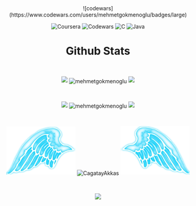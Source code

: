 <div align="center"> ![codewars](https://www.codewars.com/users/mehmetgokmenoglu/badges/large)

![Coursera](https://img.shields.io/badge/Coursera-%230056D2.svg?style=for-the-badge&logo=Coursera&logoColor=white)
![Codewars](https://img.shields.io/badge/Codewars-B1361E?style=for-the-badge&logo=codewars&logoColor=grey)
![C](https://img.shields.io/badge/c-%2300599C.svg?style=for-the-badge&logo=c&logoColor=white)
![Java](https://img.shields.io/badge/java-%23ED8B00.svg?style=for-the-badge&logo=openjdk&logoColor=white)

# Github Stats

 <br />
 
  <p align="center">
  <a>
    <img heigth="160" width="182" src="https://github.com/mehmetgokmenoglu/mehmetgokmenoglu/blob/main/img/Bird%20Wing%20Left.png">
      <img align="center" src="https://github-readme-stats.vercel.app/api?username=mehmetgokmenoglu&theme=material-palenight&hide_border=false&include_all_commits=false&count_private=false" alt="mehmetgokmenoglu" />
    <img heigth="160" width="182" src="https://github.com/mehmetgokmenoglu/mehmetgokmenoglu/blob/main/img/Bird%20Wing%20Right.png">
  </a>
</p>

  
<br />


 
 <p align="center">
  <a>
    <img heigth="160" width="182" src="https://github.com/mehmetgokmenoglu/mehmetgokmenoglu/blob/main/img/Bird%20Wing%20Left.png">
    <img align="center" src="https://github-readme-streak-stats.herokuapp.com/?user=mehmetgokmenoglu&theme=material-palenight&hide_border=false" alt="mehmetgokmenoglu" width="55%" />
    <img heigth="160" width="182" src="https://github.com/mehmetgokmenoglu/mehmetgokmenoglu/blob/main/img/Bird%20Wing%20Right.png">
  </a>
</p>
 

 
 <br />
 
  
  
  <p align="center">
  <a>
    <img heigth="160" width="182" src="https://github.com/CagatayAkkas/CagatayAkkas/blob/main/img/Bird%20Wing%20Bottom%20Left.png">
    <img align="center" src="https://github-readme-stats.vercel.app/api/top-langs/?username=CagatayAkkas&theme=material-palenight&hide_border=false&include_all_commits=false&count_private=false&layout=compact" alt="CagatayAkkas" />
    <img heigth="160" width="182" src="https://github.com/CagatayAkkas/CagatayAkkas/blob/main/img/Bird%20Wing%20Bottom%20Right.png">
  </a>
</p>
 
  
  
 <!--
 [![Top Langs](https://github-readme-stats.vercel.app/api/top-langs/?username=mehmetgokmenoglu&layout=compact&langs_count=25&title_color=0000ee&text_color=ffffff&bg_color=000000&hide_border=true)](https://github.com/mehmetgokmenoglu/github-readme-stats)
-->


<br />

![](https://github-profile-trophy.vercel.app/?username=mehmetgokmenoglu&theme=dracula&no-frame=false&no-bg=false&margin-w=4)


<br />


<br />


<!--
</details>
-->

<!--
<details>
   <summary>:zap: Languages and Tools</summary>
 -->
